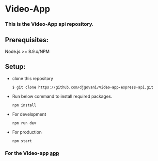 # Video-App
### This is the Video-App api repository.

## Prerequisites:
Node.js >= 8.9.x/NPM

## Setup:
* clone this repository

    ```
    $ git clone https://github.com/djgovani/Video-app-express-api.git
    ```

* Run below command to install required packages.

    ```
    npm install
    ```

* For development

    ```
    npm run dev
    ```

* For production

    ```
    npm start
    ```

### For the Video-app <a href="https://github.com/iakashpatel/developer-videos-vue-app">app</a> 